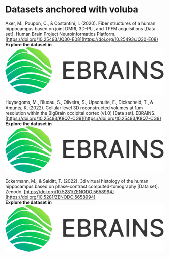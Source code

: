 # Datasets anchored with voluba

Axer, M., Poupon, C., & Costantini, I. (2020). Fiber structures of a human hippocampus based on joint DMRI, 3D-PLI, and TPFM acquisitions [Data set]. Human Brain Project Neuroinformatics Platform. [https://doi.org/10.25493/JQ30-E08](https://doi.org/10.25493/JQ30-E08)  
**Explore the dataset in** [![icon](images/EBRAINS_logo.png)](https://search.kg.ebrains.eu/instances/Dataset/b08a7dbc-7c75-4ce7-905b-690b2b1e8957)

Huysegoms, M., Bludau, S., Oliveira, S., Upschulte, E., Dickscheid, T., & Amunts, K. (2022). Cellular level 3D reconstructed volumes at 1µm resolution within the BigBrain occipital cortex (v1.0) [Data set]. EBRAINS. [https://doi.org/10.25493/K8Q7-CG9](https://doi.org/10.25493/K8Q7-CG9)  
**Explore the dataset in** [![icon](images/EBRAINS_logo.png)](https://search.kg.ebrains.eu/instances/d71d369a-c401-4d7e-b97a-3fb78eed06c5)


Eckermann, M., & Salditt, T. (2022). 3d virtual histology of the human hippocampus based on phase-contrast computed-tomography [Data set]. Zenodo. [https://doi.org/10.5281/ZENODO.5658994](https://doi.org/10.5281/ZENODO.5658994)  
**Explore the dataset in** [![icon](images/EBRAINS_logo.png)](https://search.kg.ebrains.eu/instances/7e065c31-aff6-4211-b777-dcb5050b4617)
